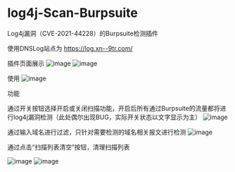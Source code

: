 # log4j-Scan-Burpsuite
Log4j漏洞（CVE-2021-44228）的Burpsuite检测插件

使用DNSLog站点为 https://log.xn--9tr.com/

插件页面展示
![image](https://user-images.githubusercontent.com/54879520/146352797-9211458b-989e-4386-80a3-40f38a1e3d47.png)
![image](https://user-images.githubusercontent.com/54879520/146352764-86d3c09f-f6d6-4107-867a-4e7860547959.png)


使用
![image](https://user-images.githubusercontent.com/54879520/146351539-4dc42228-424a-47aa-a35d-8ba4275f61a0.png)

功能

通过开关按钮选择开启或关闭扫描功能，开启后所有通过Burpsuite的流量都将进行log4j漏洞检测（此处偶尔出现BUG，实际开关状态以文字显示为主）
![image](https://user-images.githubusercontent.com/54879520/146351788-4233ddba-e2a1-46ef-9323-01ad14a6dc12.png)

通过输入域名进行过滤，只针对需要检测的域名相关报文进行检测
![image](https://user-images.githubusercontent.com/54879520/146352060-29bfbeb1-7166-4065-a6ed-39111f4ad0cd.png)

通过点击“扫描列表清空”按钮，清理扫描列表

![image](https://user-images.githubusercontent.com/54879520/146353005-ae21447f-a81e-419d-b75e-8b5340477b05.png)
![image](https://user-images.githubusercontent.com/54879520/146353057-7d73cc31-c4a0-4a17-beaf-5016b8c40a5e.png)

